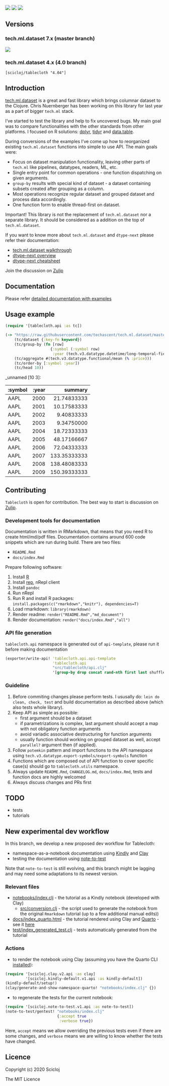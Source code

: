 [![](https://img.shields.io/clojars/v/scicloj/tablecloth)](https://clojars.org/scicloj/tablecloth)
[![](https://api.travis-ci.org/scicloj/tablecloth.svg?branch=master)](https://travis-ci.org/github/scicloj/tablecloth)
[![](https://img.shields.io/badge/zulip-discussion-yellowgreen)](https://clojurians.zulipchat.com/#narrow/stream/236259-tech.2Eml.2Edataset.2Edev/topic/api)

## Versions

### tech.ml.dataset 7.x (master branch)

[![](https://img.shields.io/clojars/v/scicloj/tablecloth)](https://clojars.org/scicloj/tablecloth)

### tech.ml.dataset 4.x (4.0 branch)

`[scicloj/tablecloth "4.04"]`

## Introduction

[tech.ml.dataset](https://github.com/techascent/tech.ml.dataset) is a
great and fast library which brings columnar dataset to the Clojure.
Chris Nuernberger has been working on this library for last year as a
part of bigger `tech.ml` stack.

I’ve started to test the library and help to fix uncovered bugs. My main
goal was to compare functionalities with the other standards from other
platforms. I focused on R solutions:
[dplyr](https://dplyr.tidyverse.org/),
[tidyr](https://tidyr.tidyverse.org/) and
[data.table](https://rdatatable.gitlab.io/data.table/).

During conversions of the examples I’ve come up how to reorganized
existing `tech.ml.dataset` functions into simple to use API. The main
goals were:

-   Focus on dataset manipulation functionality, leaving other parts of
    `tech.ml` like pipelines, datatypes, readers, ML, etc.
-   Single entry point for common operations - one function dispatching
    on given arguments.
-   `group-by` results with special kind of dataset - a dataset
    containing subsets created after grouping as a column.
-   Most operations recognize regular dataset and grouped dataset and
    process data accordingly.
-   One function form to enable thread-first on dataset.

Important! This library is not the replacement of `tech.ml.dataset` nor
a separate library. It should be considered as a addition on the top of
`tech.ml.dataset`.

If you want to know more about `tech.ml.dataset` and `dtype-next` please
refer their documentation:

-   [tech.ml.dataset
    walkthrough](https://techascent.github.io/tech.ml.dataset/walkthrough.html)
-   [dtype-next
    overview](https://cnuernber.github.io/dtype-next/overview.html)
-   [dtype-next
    cheatsheet](https://cnuernber.github.io/dtype-next/cheatsheet.html)

Join the discussion on
[Zulip](https://clojurians.zulipchat.com/#narrow/stream/236259-tech.2Eml.2Edataset.2Edev/topic/api)

## Documentation

Please refer [detailed documentation with
examples](https://scicloj.github.io/tablecloth/index.html)

## Usage example

``` clojure
(require '[tablecloth.api :as tc])
```

``` clojure
(-> "https://raw.githubusercontent.com/techascent/tech.ml.dataset/master/test/data/stocks.csv"
    (tc/dataset {:key-fn keyword})
    (tc/group-by (fn [row]
                    {:symbol (:symbol row)
                     :year (tech.v3.datatype.datetime/long-temporal-field :years (:date row))}))
    (tc/aggregate #(tech.v3.datatype.functional/mean (% :price)))
    (tc/order-by [:symbol :year])
    (tc/head 10))
```

\_unnamed \[10 3\]:

| :symbol | :year |      summary |
|---------|------:|-------------:|
| AAPL    |  2000 |  21.74833333 |
| AAPL    |  2001 |  10.17583333 |
| AAPL    |  2002 |   9.40833333 |
| AAPL    |  2003 |   9.34750000 |
| AAPL    |  2004 |  18.72333333 |
| AAPL    |  2005 |  48.17166667 |
| AAPL    |  2006 |  72.04333333 |
| AAPL    |  2007 | 133.35333333 |
| AAPL    |  2008 | 138.48083333 |
| AAPL    |  2009 | 150.39333333 |

## Contributing

`Tablecloth` is open for contribution. The best way to start is
discussion on
[Zulip](https://clojurians.zulipchat.com/#narrow/stream/236259-tech.2Eml.2Edataset.2Edev/topic/api).

### Development tools for documentation

Documentation is written in RMarkdown, that means that you need R to
create html/md/pdf files. Documentation contains around 600 code
snippets which are run during build. There are two files:

-   `README.Rmd`
-   `docs/index.Rmd`

Prepare following software:

1.  Install [R](https://www.r-project.org/)
2.  Install [rep](https://github.com/eraserhd/rep), nRepl client
3.  Install `pandoc`
4.  Run nRepl
5.  Run R and install R packages:
    `install.packages(c("rmarkdown","knitr"), dependencies=T)`
6.  Load rmarkdown: `library(rmarkdown)`
7.  Render readme: `render("README.Rmd","md_document")`
8.  Render documentation: `render("docs/index.Rmd","all")`

### API file generation

`tablecloth.api` namespace is generated out of `api-template`, please
run it before making documentation

``` clojure
(exporter/write-api! 'tablecloth.api.api-template
                     'tablecloth.api
                     "src/tablecloth/api.clj"
                     '[group-by drop concat rand-nth first last shuffle])
```

### Guideline

1.  Before commiting changes please perform tests. I ususally do:
    `lein do clean, check, test` and build documentation as described
    above (which also tests whole library).
2.  Keep API as simple as possible:
    -   first argument should be a dataset
    -   if parametrizations is complex, last argument should accept a
        map with not obligatory function arguments
    -   avoid variadic associative destructuring for function arguments
    -   usually function should working on grouped dataset as well,
        accept `parallel?` argument then (if applied).
3.  Follow `potemkin` pattern and import functions to the API namespace
    using `tech.v3.datatype.export-symbols/export-symbols` function
4.  Functions which are composed out of API function to cover specific
    case(s) should go to `tablecloth.utils` namespace.
5.  Always update `README.Rmd`, `CHANGELOG.md`, `docs/index.Rmd`, tests
    and function docs are highly welcomed
6.  Always discuss changes and PRs first

## TODO

-   tests
-   tutorials

## New experimental dev workflow

In this branch, we develop a new proposed dev workflow for Tablecloth:
- namespace-as-a-notebook documentation using [Kindly](https://scicloj.github.io/kindly) and [Clay](https://scicloj.github.io/clay)
- testing the documentation using [note-to-test](https://github.com/scicloj/note-to-test)

Note that `note-to-test` is still evolving, and this branch might be lagging and may need some adaptations to its newest version.

### Relevant files
- [notebooks/index.clj](notebooks/index.clj) - the tutorial as a Kindly notebook (developed with Clay)
  - [src/conversion.clj](src/conversion.clj) - the script used to generate the notebook from the original `Rmarkdown` tutorial (up to a few additional manual edits))
- [docs/index_quarto.html](docs/index_quarto.html) - the tutorial rendered using Clay and [Quarto](https://quarto.org/) - see it [here](https://daslu.github.io/tablecloth/index_quarto)
- [test/index_generated_test.clj](test/index_generated_test.clj) - tests automatically generated from the tutorial

### Actions
- to render the notebook using Clay (assuming you have the Quarto CLI [installed](https://quarto.org/docs/get-started/)):
```clj
(require '[scicloj.clay.v2.api :as clay]
         '[scicloj.kindly-default.v1.api :as kindly-default])
(kindly-default/setup!)
(clay/generate-and-show-namespace-quarto! "notebooks/index.clj" {})
```
- to regenerate the tests for the current notebook:
```clj
(require '[scicloj.note-to-test.v1.api :as note-to-test])
(note-to-test/gentest! "notebooks/index.clj"
                       {:accept true
                        :verbose true})
```
Here, `accept` means we allow overriding the previous tests even if there are some changes, and `verbose` means we are willing to know whether the tests have changed.

## Licence

Copyright (c) 2020 Scicloj

The MIT Licence
